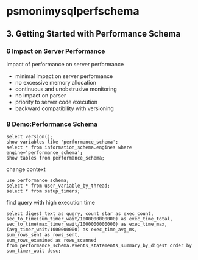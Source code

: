 # psmonimysqlperfschema
## 3. Getting Started with Performance Schema
### 6 Impact on Server Performance
Impact of performance on server performance
- minimal impact on server performance
- no excessive memory allocation
- continuous and unobstrusive monitoring
- no impact on parser
- priority to server code execution
- backward compatibility with versioning

### 8 Demo:Performance Schema
```
select version();
show variables like 'performance_schema';
select * from information_schema.engines where engine='performance_schema';
show tables from performance_schema;
```
change context
```
use performance_schema;
select * from user_variable_by_thread;
select * from setup_timers;
```
find query with high execution time
```
select digest_text as query, count_star as exec_count, sec_to_time(sum_timer_wait/1000000000000) as exec_time_total,
sec_to_time(max_timer_wait/1000000000000) as exec_time_max, (avg_timer_wait/1000000000) as exec_time_avg_ms,
sum_rows_sent as rows_sent,
sum_rows_examined as rows_scanned
from performance_schema.events_statements_summary_by_digest order by sum_timer_wait desc;
```
